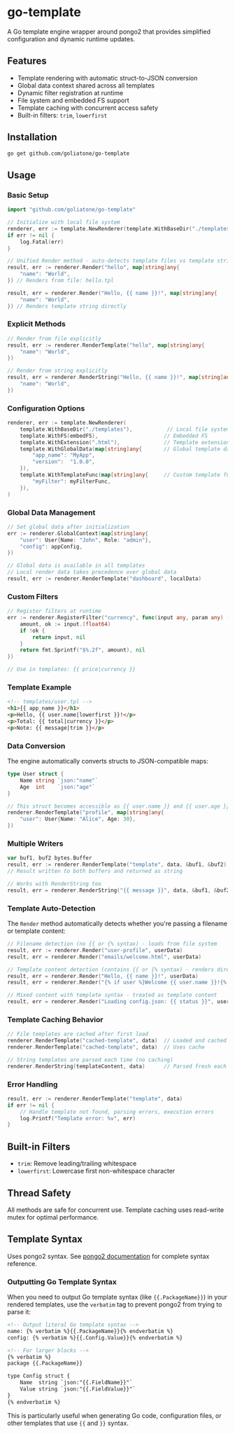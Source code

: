 # go-template

A Go template engine wrapper around pongo2 that provides simplified configuration and dynamic runtime updates.

## Features

- Template rendering with automatic struct-to-JSON conversion
- Global data context shared across all templates
- Dynamic filter registration at runtime
- File system and embedded FS support
- Template caching with concurrent access safety
- Built-in filters: `trim`, `lowerfirst`

## Installation

```bash
go get github.com/goliatone/go-template
```

## Usage

### Basic Setup

```go
import "github.com/goliatone/go-template"

// Initialize with local file system
renderer, err := template.NewRenderer(template.WithBaseDir("./templates"))
if err != nil {
    log.Fatal(err)
}

// Unified Render method - auto-detects template files vs template strings
result, err := renderer.Render("hello", map[string]any{
    "name": "World",
}) // Renders from file: hello.tpl

result, err = renderer.Render("Hello, {{ name }}!", map[string]any{
    "name": "World",
}) // Renders template string directly
```

### Explicit Methods

```go
// Render from file explicitly
result, err := renderer.RenderTemplate("hello", map[string]any{
    "name": "World",
})

// Render from string explicitly
result, err = renderer.RenderString("Hello, {{ name }}!", map[string]any{
    "name": "World",
})
```

### Configuration Options

```go
renderer, err := template.NewRenderer(
    template.WithBaseDir("./templates"),           // Local file system
    template.WithFS(embedFS),                     // Embedded FS
    template.WithExtension(".html"),              // Template extension (default: .tpl)
    template.WithGlobalData(map[string]any{       // Global template data
        "app_name": "MyApp",
        "version":  "1.0.0",
    }),
    template.WithTemplateFunc(map[string]any{     // Custom template functions
        "myFilter": myFilterFunc,
    }),
)
```

### Global Data Management

```go
// Set global data after initialization
err := renderer.GlobalContext(map[string]any{
    "user": User{Name: "John", Role: "admin"},
    "config": appConfig,
})

// Global data is available in all templates
// Local render data takes precedence over global data
result, err := renderer.RenderTemplate("dashboard", localData)
```

### Custom Filters

```go
// Register filters at runtime
err := renderer.RegisterFilter("currency", func(input any, param any) (any, error) {
    amount, ok := input.(float64)
    if !ok {
        return input, nil
    }
    return fmt.Sprintf("$%.2f", amount), nil
})

// Use in templates: {{ price|currency }}
```

### Template Example

```html
<!-- templates/user.tpl -->
<h1>{{ app_name }}</h1>
<p>Hello, {{ user.name|lowerfirst }}!</p>
<p>Total: {{ total|currency }}</p>
<p>Note: {{ message|trim }}</p>
```

### Data Conversion

The engine automatically converts structs to JSON-compatible maps:

```go
type User struct {
    Name string `json:"name"`
    Age  int    `json:"age"`
}

// This struct becomes accessible as {{ user.name }} and {{ user.age }} in templates
renderer.RenderTemplate("profile", map[string]any{
    "user": User{Name: "Alice", Age: 30},
})
```

### Multiple Writers

```go
var buf1, buf2 bytes.Buffer
result, err := renderer.RenderTemplate("template", data, &buf1, &buf2)
// Result written to both buffers and returned as string

// Works with RenderString too
result, err = renderer.RenderString("{{ message }}", data, &buf1, &buf2)
```

### Template Auto-Detection

The `Render` method automatically detects whether you're passing a filename or template content:

```go
// Filename detection (no {{ or {% syntax) - loads from file system
result, err := renderer.Render("user-profile", userData)
result, err = renderer.Render("emails/welcome.html", userData)

// Template content detection (contains {{ or {% syntax) - renders directly
result, err = renderer.Render("Hello, {{ name }}!", userData)
result, err = renderer.Render("{% if user %}Welcome {{ user.name }}!{% endif %}", userData)

// Mixed content with template syntax - treated as template content
result, err = renderer.Render("Loading config.json: {{ status }}", userData)
```

### Template Caching Behavior

```go
// File templates are cached after first load
renderer.RenderTemplate("cached-template", data)  // Loaded and cached
renderer.RenderTemplate("cached-template", data)  // Uses cache

// String templates are parsed each time (no caching)
renderer.RenderString(templateContent, data)      // Parsed fresh each time
```

### Error Handling

```go
result, err := renderer.RenderTemplate("template", data)
if err != nil {
    // Handle template not found, parsing errors, execution errors
    log.Printf("Template error: %v", err)
}
```

## Built-in Filters

- `trim`: Remove leading/trailing whitespace
- `lowerfirst`: Lowercase first non-whitespace character

## Thread Safety

All methods are safe for concurrent use. Template caching uses read-write mutex for optimal performance.

## Template Syntax

Uses pongo2 syntax. See [pongo2 documentation](https://github.com/flosch/pongo2) for complete syntax reference.

### Outputting Go Template Syntax

When you need to output Go template syntax (like `{{.PackageName}}`) in your rendered templates, use the `verbatim` tag to prevent pongo2 from trying to parse it:

```html
<!-- Output literal Go template syntax -->
name: {% verbatim %}{{.PackageName}}{% endverbatim %}
config: {% verbatim %}{{.Config.Value}}{% endverbatim %}

<!-- For larger blocks -->
{% verbatim %}
package {{.PackageName}}

type Config struct {
    Name  string `json:"{{.FieldName}}"`
    Value string `json:"{{.FieldValue}}"`
}
{% endverbatim %}
```

This is particularly useful when generating Go code, configuration files, or other templates that use `{{` and `}}` syntax.
